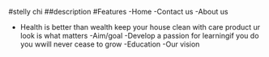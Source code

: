 #stelly chi 
 ##description
#Features
 -Home
 -Contact us
 -About us
- Health is better than wealth keep your house clean with
care product ur look is what matters
-Aim/goal
-Develop a passion for learningif you do you wwill never cease to grow
-Education
-Our vision